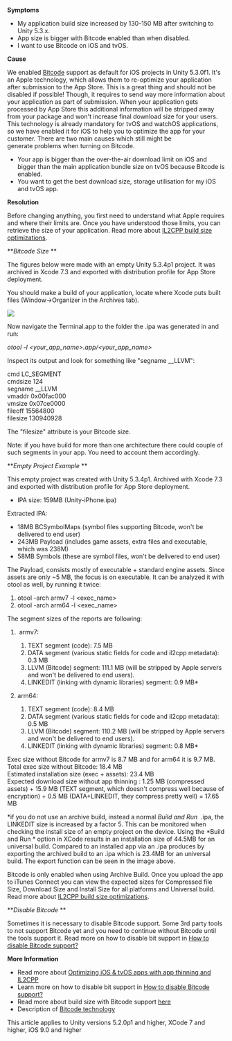 
        

**Symptoms** 

*   My application build size increased by 130-150 MB after switching to Unity 5.3.x.
*   App size is bigger with Bitcode enabled than when disabled.
*   I want to use Bitcode on iOS and tvOS.

**Cause** 

We enabled [Bitcode](https://developer.apple.com/library/tvos/documentation/IDEs/Conceptual/AppDistributionGuide/AppThinning/AppThinning.html) support as default for iOS projects in Unity 5.3.0f1. It's an Apple technology, which allows them to re-optimize your application after submission to the App Store. This is a great thing and should not be disabled if possible! Though, it requires to send way more information about your application as part of submission. When your application gets processed by App Store this additional information will be stripped away from your package and won't increase final download size for your users. This technology is already mandatory for tvOS and watchOS applications, so we have enabled it for iOS to help you to optimize the app for your customer. There are two main causes which still might be generate problems when turning on Bitcode.

*   Your app is bigger than the over-the-air download limit on iOS and bigger than the main application bundle size on tvOS because Bitcode is enabled. 
*   You want to get the best download size, storage utilisation for my iOS and tvOS app.

**Resolution** 

Before changing anything, you first need to understand what Apple requires and where their limits are. Once you have understood those limits, you can retrieve the size of your application. Read more about [IL2CPP build size optimizations](/hc/en-us/articles/208412186). 

***Bitcode Size* ** 

The figures below were made with an empty Unity 5.3.4p1 project. It was archived in Xcode 7.3 and exported with distribution profile for App Store deployment.

You should make a build of your application, locate where Xcode puts built files (Window->Organizer in the Archives tab).

![](/hc/en-us/article_attachments/203473556/Screen_Shot_2016-04-14_at_19.23.31.png)

Now navigate the Terminal.app to the folder the .ipa was generated in and run:

*otool -l <your_app_name>.app/<your_app_name>*   

Inspect its output and look for something like "segname __LLVM":  

cmd LC_SEGMENT  
cmdsize 124  
segname __LLVM  
vmaddr 0x00fac000  
vmsize 0x07ce0000  
fileoff 15564800  
filesize 130940928

The "filesize" attribute is your Bitcode size.

Note: if you have build for more than one architecture there could couple of such segments in your app. You need to account them accordingly. 

***Empty Project Example* ** 

This empty project was created with Unity 5.3.4p1. Archived with Xcode 7.3 and exported with distribution profile for App Store deployment.

*   IPA size: 159MB (Unity-iPhone.ipa)

Extracted IPA:

*   18MB BCSymbolMaps (symbol files supporting Bitcode, won't be delivered to end user)
*   243MB Payload (includes game assets, extra files and executable, which was 238M)
*   58MB Symbols (these are symbol files, won't be delivered to end user)

The Payload, consists mostly of executable + standard engine assets. Since assets are only ~5 MB, the focus is on executable. It can be analyzed it with otool as well, by running it twice:

1.  otool -arch armv7 -l <exec_name>
2.  otool -arch arm64 -l <exec_name>

The segment sizes of the reports are following:

1.   armv7:

    1.  TEXT segment (code): 7.5 MB
    2.  DATA segment (various static fields for code and il2cpp metadata): 0.3 MB
    3.  LLVM (Bitcode) segment: 111.1 MB (will be stripped by Apple servers and won't be delivered to end users).
    4.  LINKEDIT (linking with dynamic libraries) segment: 0.9 MB*

2.  arm64:

    1.  TEXT segment (code): 8.4 MB
    2.  DATA segment (various static fields for code and il2cpp metadata): 0.5 MB
    3.  LLVM (Bitcode) segment: 110.2 MB (will be stripped by Apple servers and won't be delivered to end users).
    4.  LINKEDIT (linking with dynamic libraries) segment: 0.8 MB*

Exec size without Bitcode for armv7 is 8.7 MB and for arm64 it is 9.7 MB.  
Total exec size without Bitcode: 18.4 MB  
Estimated installation size (exec + assets): 23.4 MB  
Expected download size without app thinning : 1.25 MB (compressed assets) + 15.9 MB (TEXT segment, which doesn't compress well because of encryption) + 0.5 MB (DATA+LINKEDIT, they compress pretty well) = 17.65 MB

*if you do not use an archive build, instead a normal *Build and Run*  .ipa, the LINKEDIT size is increased by a factor 5. This can be monitored when checking the install size of an empty project on the device. Using the *Build and Run * option in XCode results in an installation size of 44.5MB for an universal build. Compared to an installed app via an .ipa produces by exporting the archived build to an .ipa which is 23.4MB for an universal build. The export function can be seen in the image above. 

Bitcode is only enabled when using Archive Build. Once you upload the app to iTunes Connect you can view the expected sizes for Compressed file Size, Download Size and Install Size for all platforms and Universal build. Read more about [IL2CPP build size optimizations](/hc/en-us/articles/208412186). 

***Disable Bitcode* ** 

Sometimes it is necessary to disable Bitcode support. Some 3rd party tools to not support Bitcode yet and you need to continue without Bitcode until the tools support it. Read more on how to disable bit support in [How to disable Bitcode support?](/hc/en-us/articles/207942813-How-to-disable-Bitcode-support-)  


 **More Information** 

*   Read more about [Optimizing iOS & tvOS apps with app thinning and IL2CPP](/hc/en-us/articles/208411836)
*   Learn more on how to disable bit support in [How to disable Bitcode support?](/hc/en-us/articles/207942813-How-to-disable-Bitcode-support-) 
*   Read more about build size with Bitcode support [here](http://forum.unity3d.com/threads/unity-5-3-x-build-size-increase-faq.383533/)
*   Description of [Bitcode technology](https://developer.apple.com/library/tvos/documentation/IDEs/Conceptual/AppDistributionGuide/AppThinning/AppThinning.html)

This article applies to Unity versions 5.2.0p1 and higher, XCode 7 and higher, iOS 9.0 and higher

      